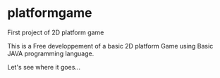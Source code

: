 # platformgame
First project of 2D platform game

This is a Free developpement of a basic 2D platform Game using Basic JAVA programming language.

Let's see where it goes...

